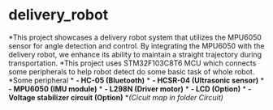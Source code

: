 # delivery_robot
*This project showcases a delivery robot system that utilizes the MPU6050 sensor for angle detection and control. By integrating the MPU6050 with the delivery robot, we enhance its ability to maintain a straight trajectory during transportation.
*This project uses STM32F103C8T6 MCU which connects some peripherals to help robot detect do some basic task of whole robot.
*Some peripheral 
          *   **- HC-05 (Bluetooth)**
          *  **- HCSR-04 (Ultrasonic sensor)**
          *   **- MPU6050 (IMU module)**
          *   **- L298N (Driver motor)**
          *   **- LCD (Option)**
          *   **- Voltage stabilizer circuit (Option)**
*_(Cỉcuit map in folder Circuit)_
